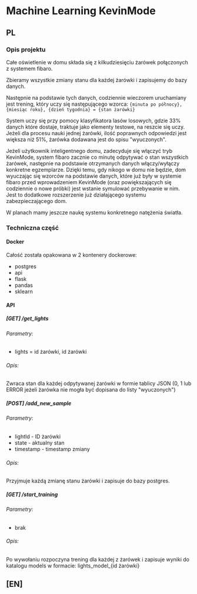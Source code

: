 # Machine Learning KevinMode

## PL

### Opis projektu
Całe oświetlenie w domu składa się z kilkudziesięciu żarówek połączonych z systemem fibaro.

Zbieramy wszystkie zmiany stanu dla każdej żarówki i zapisujemy do bazy danych.

Następnie na podstawie tych danych, codziennie wieczorem uruchamiany jest trening, który uczy się następującego wzorca:
```{minuta po północy}, {miesiąc roku}, {dzień tygodnia} = {stan żarówki}```

System uczy się przy pomocy klasyfikatora lasów losowych, gdzie 33% danych które dostaje, traktuje jako elementy testowe, na reszcie się uczy.
Jeżeli dla procesu nauki jednej żarówki, ilość poprawnych odpowiedzi jest większa niż 51%, żarówka dodawana jest do spisu "wyuczonych".

Jeżeli użytkownik inteligentnego domu, zadecyduje się włączyć tryb KevinMode, system fibaro zacznie co minutę odpytywać o stan wszystkich żarówek, następnie na podstawie otrzymanych danych włączy/wyłączy konkretne egzemplarze.
Dzięki temu, gdy nikogo w domu nie będzie, dom wyuczając się wzorców na podstawie danych, które już były w systemie fibaro przed wprowadzeniem KevinMode (oraz powiększających się codziennie o nowe próbki) jest wstanie symulować przebywanie w nim. Jest to dodatkowe rozszerzenie już działającego systemu zabezpieczającego dom.

W planach mamy jeszcze naukę systemu konkretnego natężenia światła.

### Techniczna część
#### Docker
Całość została opakowana w 2 kontenery dockerowe:

* postgres
* api
 * flask
 * pandas
 * sklearn

#### API
##### [GET] /get_lights
###### Parametry:
* lights = id żarówki, id żarówki

###### Opis:
Zwraca stan dla każdej odpytywanej żarówki w formie tablicy JSON (0, 1 lub ERROR jeżeli żarówka nie mogła być dopisana do listy "wyuczonych")

##### [POST] /add_new_sample
###### Parametry:
* lightId - ID żarówki
* state - aktualny stan
* timestamp - timestamp zmiany
###### Opis:
Przyjmuje każdą zmianę stanu żarówki i zapisuje do bazy postgres.

##### [GET] /start_training
###### Parametry:
* brak

###### Opis:
Po wywołaniu rozpoczyna trening dla każdej z żarówek i zapisuje wyniki do katalogu models w formacie: lights_model_{id żarówki}

## [EN]
